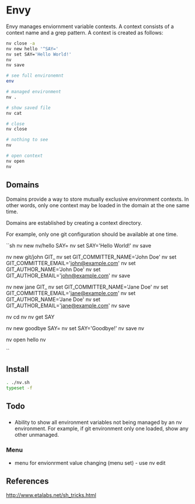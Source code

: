 # Envy

Envy manages enviornment variable contexts.  A context consists of a context name and a grep pattern.  A context is created as follows:

```sh
nv close -a
nv new hello '^SAY='
nv set SAY='Hello World!'
nv
nv save

# see full environemnt
env

# managed environment
nv .

# show saved file
nv cat

# close
nv close

# nothing to see
nv

# open context 
nv open
nv
```

## Domains

Domains provide a way to store mutually exclusive environment contexts.  In other words, only one context may be loaded in the domain at the one same time.

Domains are established by creating a context directory.

For example, only one git configuration should be available at one time.

``sh
nv new nv/hello SAY=
nv set SAY='Hello World!'
nv save

nv new git/john GIT_
nv set GIT_COMMITTER_NAME='John Doe'
nv set GIT_COMMITTER_EMAIL='john@example.com'
nv set GIT_AUTHOR_NAME='John Doe'
nv set GIT_AUTHOR_EMAIL='john@example.com'
nv save

nv new jane GIT_
nv set GIT_COMMITTER_NAME='Jane Doe'
nv set GIT_COMMITTER_EMAIL='jane@example.com'
nv set GIT_AUTHOR_NAME='Jane Doe'
nv set GIT_AUTHOR_EMAIL='jane@example.com'
nv save

nv cd nv
nv get SAY

nv new goodbye SAY=
nv set SAY='Goodbye!'
nv save
nv

nv open hello
nv

``


## Install

```sh
. ./nv.sh
typeset -f
```


## Todo

### 
- Ability to show all environment variables not being managed by an nv environment.  For example, if git environment only one loaded, show any other unmanaged. 

### Menu
- menu for envionrment value changing (menu set) - use nv edit


## References
http://www.etalabs.net/sh_tricks.html